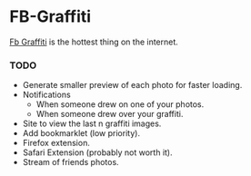 FB-Graffiti
==================
[Fb Graffiti](http://facebookgraffiti.com) is the hottest thing on the internet.


### TODO
* Generate smaller preview of each photo for faster loading.
* Notifications
	* When someone drew on one of your photos.
	* When someone drew over your graffiti.
* Site to view the last n graffiti images.
* Add bookmarklet (low priority).
* Firefox extension.
* Safari Extension (probably not worth it).
* Stream of friends photos.